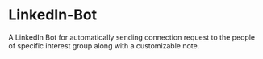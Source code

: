 # LinkedIn-Bot
A LinkedIn Bot for automatically sending connection request to the people of specific interest group along with a customizable note. 
